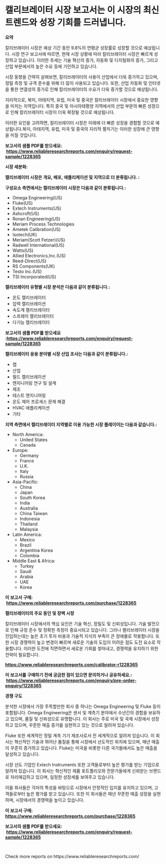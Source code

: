 <p><h1>캘리브레이터 시장 보고서는 이 시장의 최신 트렌드와 성장 기회를 드러냅니다.</h1></p><p><strong>요약</strong></p>
<p><p>칼리브레이터 시장은 예상 기간 동안 9.8%의 연평균 성장률로 성장할 것으로 예상됩니다. 시장 연구 보고서에 따르면, 현재 시장 상황에 따라 칼리브레이터 시장은 빠르게 성장하고 있습니다. 이러한 추세는 기술 혁신의 증가, 자동화 및 디지털화의 증가, 그리고 산업 부문에서의 높은 수요 등에 기인하고 있습니다.</p><p>시장 동향을 간략히 살펴보면, 칼리브레이터의 사용이 산업에서 더욱 증가하고 있으며, 정밀 측정 및 규격 준수를 위해 더 많이 사용되고 있습니다. 또한, 산업 자동화 및 인터넷을 통한 연결성의 증가로 인해 칼리브레이터의 수요가 더욱 증가할 것으로 예상됩니다.</p><p>지리적으로, 북미, 아태지역, 유럽, 미국 및 중국은 칼리브레이터 시장에서 중요한 영향을 미치는 지역입니다. 특히 중국 및 아시아태평양 지역에서의 산업 부문의 빠른 성장으로 인해 칼리브레이터 시장이 더욱 확장될 것으로 예상됩니다.</p><p>이러한 요인을 고려하면, 칼리브레이터 시장은 미래에 더 빠른 성장을 경험할 것으로 예상됩니다.북미, 아태지역, 유럽, 미국 및 중국의 지리적 펼치기는 이러한 성장에 큰 영향을 미칠 것입니다.</p></p>
<p><strong>보고서의 샘플 PDF를 받으세요: &nbsp;<a href="https://www.reliableresearchreports.com/enquiry/request-sample/1228365">https://www.reliableresearchreports.com/enquiry/request-sample/1228365</a></strong></p>
<p><strong>시장 세분화:</strong></p>
<p><strong> 캘리브레이터 시장은 개요, 배포, 애플리케이션 및 지역으로 더 분류됩니다. :</strong></p>
<p><strong>구성요소 측면에서는 캘리브레이터 시장은 다음과 같이 분류됩니다.:</strong></p>
<p><ul><li>Omega Engineering(US)</li><li>Fluke(US)</li><li>Extech Instruments(US)</li><li>Ashcroft(US)</li><li>Ronan Engineering(US)</li><li>Meriam Process Technologies</li><li>Ametek Calibration(US)</li><li>Isotech(UK)</li><li>Meriam(Scott Fetzer)(US)</li><li>Radwell International(US)</li><li>Watts(US)</li><li>Allied Electronics,Inc.(US)</li><li>Reed-Direct(US)</li><li>RS Components(UK)</li><li>Testo Inc.(US)</li><li>TSI Incorporated(US)</li></ul></p>
<p><strong> 캘리브레이터 유형별 시장 분석은 다음과 같이 분류됩니다.:</strong></p>
<p><ul><li>온도 캘리브레이터</li><li>압력 캘리브레이션</li><li>속도계 캘리브레이터</li><li>스프레이 캘리브레이터</li><li>다기능 캘리브레이터</li></ul></p>
<p><strong>보고서의 샘플 PDF를 받으세요 :<a href="https://www.reliableresearchreports.com/enquiry/request-sample/1228365">https://www.reliableresearchreports.com/enquiry/request-sample/1228365</a></strong></p>
<p><strong> 캘리브레이터 응용 분야별 시장 산업 조사는 다음과 같이 분류됩니다.:</strong></p>
<p><ul><li>랩</li><li>산업</li><li>필드 캘리브레이션</li><li>엔지니어링 연구 및 설계</li><li>제조</li><li>테스트 엔지니어링</li><li>온도 제어 프로세스 문제 해결</li><li>HVAC 애플리케이션</li><li>기타</li></ul></p>
<p><strong>지역 측면에서 캘리브레이터 지역별로 이용 가능한 시장 플레이어는 다음과 같습니다.:</strong></p>
<p><ul>
    <li>
        North America:
        <ul>
            <li>United States</li>
            <li>Canada</li>
        </ul>
    </li>
    <li>
        Europe:
        <ul>
            <li>Germany</li>
            <li>France</li>
            <li>U.K.</li>
            <li>Italy</li>
            <li>Russia</li>
        </ul>
    </li>
    <li>
        Asia-Pacific:
        <ul>
            <li>China</li>
            <li>Japan</li>
            <li>South Korea</li>
            <li>India</li>
            <li>Australia</li>
            <li>China Taiwan</li>
            <li>Indonesia</li>
            <li>Thailand</li>
            <li>Malaysia</li>
        </ul>
    </li>
    <li>
        Latin America:
        <ul>
            <li>Mexico</li>
            <li>Brazil</li>
            <li>Argentina Korea</li>
            <li>Colombia</li>
        </ul>
    </li>
    <li>
        Middle East & Africa:
        <ul>
            <li>Turkey</li>
            <li>Saudi</li>
            <li>Arabia</li>
            <li>UAE</li>
            <li>Korea</li>
        </ul>
    </li>
    </ul></p>
<p><strong>이 보고서 구매: &nbsp;<a href="https://www.reliableresearchreports.com/purchase/1228365">https://www.reliableresearchreports.com/purchase/1228365</a></strong></p>
<p><strong>캘리브레이터의 주요 동인 및 장벽 시장</strong></p>
<p><p>칼리브레이터 시장에서의 핵심 요인은 기술 혁신, 정밀도 및 신뢰성입니다. 기술 발전으로 인해 규정 준수 및 정확한 측정이 중요시되고 있습니다. 그러나 켈리브레이터 시장을 진입하는데는 높은 초기 투자 비용과 기술적 지식의 부족이 큰 장애물로 작용합니다. 또한 시장 경쟁력이 높고 변경이 빠르며 새로운 기술의 도입이 어려운 점도 도전 요소로 작용합니다. 이러한 도전에 직면하면서 새로운 기회를 찾아내고, 경쟁력을 유지하기 위한 전략이 필요합니다.</p></p>
<p><strong><a href="https://www.reliableresearchreports.com/calibrator-r1228365">https://www.reliableresearchreports.com/calibrator-r1228365</a></strong></p>
<p><strong>이 보고서를 구매하기 전에 궁금한 점이 있으면 문의하거나 공유하세요.: &nbsp;<a href="https://www.reliableresearchreports.com/enquiry/pre-order-enquiry/1228365">https://www.reliableresearchreports.com/enquiry/pre-order-enquiry/1228365</a></strong></p>
<p><strong>경쟁 구도</strong></p>
<p><p>분석한 시장에서 가장 주목할만한 회사 중 하나는 Omega Engineering 및 Fluke 등이 포함됩니다. Omega Engineering은 센서 및 계측기 분야에서 수년간의 경험을 보유하고 있으며, 품질 및 신뢰성으로 유명합니다. 이 회사는 주로 미국 및 국제 시장에서 성장하고 있으며, 꾸준한 매출 증가를 실현하고 있는 것으로 알려져 있습니다.</p><p>Fluke 또한 세계적인 정밀 계측 기기 제조사로서 전 세계적으로 알려져 있습니다. 이 회사는 혁신적인 기술과 뛰어난 품질을 통해 시장에서 선도적인 위치에 있으며, 매년 매출이 꾸준히 증가하고 있습니다. Fluke는 미국을 비롯한 다른 국가들에서도 높은 매출을 달성하고 있습니다.</p><p>시장 선도 기업인 Extech Instruments 또한 고객들로부터 높은 평가를 받는 기업으로 알려져 있습니다. 이 회사는 혁신적인 제품 포트폴리오와 전문가들에게 신뢰받는 브랜드로 자리매김하고 있으며, 일정한 성장세를 보여주고 있습니다.</p><p>이들 회사들은 각자의 특성을 바탕으로 시장에서 안정적인 입지를 유지하고 있으며, 고객들로부터 높은 평가를 받고 있습니다. 또한 이 회사들은 매년 꾸준한 매출 성장을 실현하며, 시장에서의 경쟁력을 높이고 있습니다.</p></p>
<p><strong>이 보고서 구매: &nbsp; <a href="https://www.reliableresearchreports.com/purchase/1228365">https://www.reliableresearchreports.com/purchase/1228365</a></strong></p>
<p><strong>보고서의 샘플 PDF를 받으세요: &nbsp;<a href="https://www.reliableresearchreports.com/enquiry/request-sample/1228365">https://www.reliableresearchreports.com/enquiry/request-sample/1228365</a></strong><strong></strong></p>
<p>&nbsp;</p>
<p>Check more reports on https://www.reliableresearchreports.com/</p>